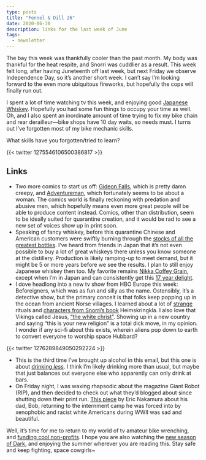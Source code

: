 ```yaml
---
type: posts
title: "Fennel & Dill 26"
date: 2020-06-30
description: links for the last week of June
tags:
  - newsletter
---
```


The bay this week was thankfully cooler than the past month. My body was thankful for the heat respite, and Snorri was cuddlier as a result. This week felt long, after having Juneteenth off last week, but next Friday we observe Independence Day, so it’s another short week. I can’t say I’m looking forward to the even more ubiquitous fireworks, but hopefully the cops will finally run out.

I spent a lot of time watching tv this week, and enjoying good [Japanese Whiskey](https://www.masterofmalt.com/whiskies/ichiros-malt-and-grain-whisky/). Hopefully you had some fun things to occupy your time as well. Oh, and I also spent an inordinate amount of time trying to fix my bike chain and rear derailleur—bike shops have 10 day waits, so needs must. I turns out I’ve forgotten most of my bike mechanic skills. 

What skills have you forgotten/tried to learn?

{{< twitter 1275546106500386817 >}}

## Links

- Two more comics to start us off: [Gideon Falls](https://imagecomics.com/comics/series/gideon-falls), which is pretty damn creepy, and [Adventureman](https://imagecomics.com/comics/releases/adventureman-1), which fortunately seems to be about a woman. The comics world is finally reckoning with predation and abusive men, which hopefully means even more great people will be able to produce content instead. Comics, other than distribution, seem to be ideally suited for quarantine creation, and it would be rad to see a new set of voices show up in print soon.
- Speaking of fancy whiskey, before this quarantine Chinese and American customers were swiftly burning through the [stocks of all the greatest bottles](http://archive.is/sGUeM). I’ve heard from friends in Japan that it’s not even possible to buy a lot of great whiskeys there unless you know someone at the distillery. Production is likely ramping-up to meet demand, but it might be 5 or more years before we see the results. I plan to still enjoy Japanese whiskey then too. My favorite remains [Nikka Coffey Grain](https://distiller.com/spirits/nikka-coffey-grain-whisky), except when I’m in Japan and can consistently get this [17 year delight](https://distiller.com/spirits/nikka-taketsuru-pure-malt-17-year).
- I dove headlong into a new tv show from HBO Europe this week: Beforeigners, which was as fun and silly as the name. Ostensibly, it’s a detective show, but the primary conceit is that folks keep popping up in the ocean from ancient Norse villages. I learned about a lot of [strange](https://en.m.wikipedia.org/wiki/Russefeiring) rituals and [characters from Snorri’s book](https://en.wikipedia.org/wiki/Thorir_Hund) Heimskringkla. I also love that Vikings called Jesus, [“the white christ”](http://vikinganswerlady.com/hvitkrst.shtml). Showing up in a new country and saying “this is your new religion” is a total dick move, in my opinion. I wonder if any sci-fi about this exists, wherein aliens pop down to earth to convert everyone to worship space Hubbard?

{{< twitter 1276289849050292224 >}}

- This is the third time I’ve brought up alcohol in this email, but this one is about [drinking _less_](https://www.bloomberg.com/news/articles/2020-06-23/are-people-drinking-more-booze-during-coronavirus-apparently-not). I think I’m likely drinking more than usual, but maybe that just balances out everyone else who apparently can only drink at bars.
- On Friday night, I was waxing rhapsodic about the magazine Giant Robot (RIP), and then decided to check out what they’d blogged about since shutting down their print run. [This piece](https://www.giantrobot.com/blogs/giant-robot-store-and-gr2-news/poston) by Eric Nakamura about his dad, Bob, returning to the internment camp he was forced into by xenophobic and racist white Americans during WWII was sad and beautiful. 

Well, it’s time for me to return to my world of tv amateur bike wrenching, and [funding cool non-profits](https://womensfoundationoforegon.org). I hope you are also watching the [new season of Dark](https://www.netflix.com/title/80100172?s=i&trkid=0), and enjoying the summer wherever you are reading this. Stay safe and keep fighting, space cowgirls~
